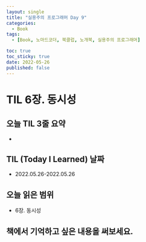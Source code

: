 ```yaml
---
layout: single
title: "실용주의 프로그래머 Day 9"
categories:
  - Book
tags:
  - [Book, 노마드코더, 북클럽, 노개북, 실용주의 프로그래머]

toc: true
toc_sticky: true
date: 2022-05-26
published: false
---
```


# TIL 6장. 동시성

## 오늘 TIL 3줄 요약
- 

## TIL (Today I Learned) 날짜
- 2022.05.26-2022.05.26

## 오늘 읽은 범위
- 6장. 동시성

## 책에서 기억하고 싶은 내용을 써보세요.

